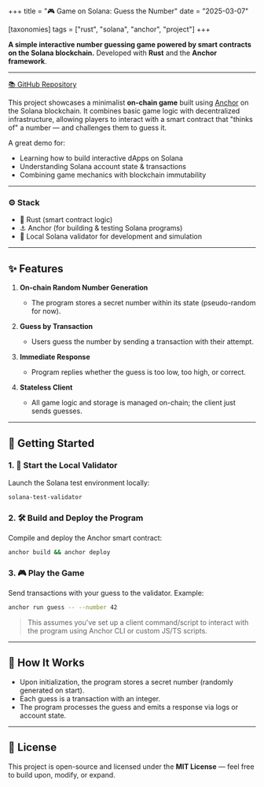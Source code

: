 +++
title = "🎮 Game on Solana: Guess the Number"
date = "2025-03-07"

[taxonomies]
tags = ["rust", "solana", "anchor", "project"]
+++

**A simple interactive number guessing game powered by smart contracts on the Solana blockchain.**
Developed with **Rust** and the **Anchor framework**.

<!-- more -->

---

[📚 GitHub Repository](https://github.com/maltsev-dev/guess_the_number_on_solana)

This project showcases a minimalist **on-chain game** built using [Anchor](https://book.anchor-lang.com/) on the Solana blockchain. It combines basic game logic with decentralized infrastructure, allowing players to interact with a smart contract that "thinks of" a number — and challenges them to guess it.

A great demo for:

* Learning how to build interactive dApps on Solana
* Understanding Solana account state & transactions
* Combining game mechanics with blockchain immutability

---

### ⚙️ Stack

* 🦀 Rust (smart contract logic)
* ⚓ Anchor (for building & testing Solana programs)
* 🧪 Local Solana validator for development and simulation

---

## ✨ Features

1. **On-chain Random Number Generation**

   * The program stores a secret number within its state (pseudo-random for now).

2. **Guess by Transaction**

   * Users guess the number by sending a transaction with their attempt.

3. **Immediate Response**

   * Program replies whether the guess is too low, too high, or correct.

4. **Stateless Client**

   * All game logic and storage is managed on-chain; the client just sends guesses.

---

## 🚀 Getting Started

### 1. 🔧 Start the Local Validator

Launch the Solana test environment locally:

```bash
solana-test-validator
```

### 2. 🛠️ Build and Deploy the Program

Compile and deploy the Anchor smart contract:

```bash
anchor build && anchor deploy
```

### 3. 🎮 Play the Game

Send transactions with your guess to the validator. Example:

```bash
anchor run guess -- --number 42
```

> This assumes you've set up a client command/script to interact with the program using Anchor CLI or custom JS/TS scripts.

---

## 🧠 How It Works

* Upon initialization, the program stores a secret number (randomly generated on start).
* Each guess is a transaction with an integer.
* The program processes the guess and emits a response via logs or account state.

---

## 📄 License

This project is open-source and licensed under the **MIT License** — feel free to build upon, modify, or expand.

